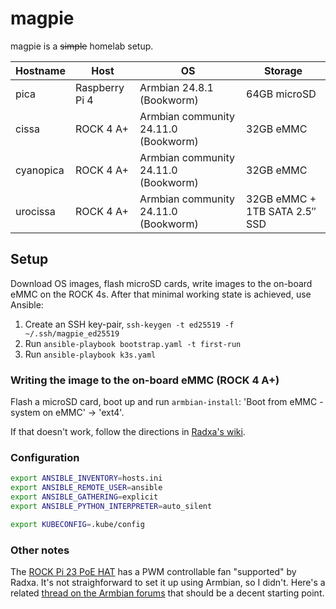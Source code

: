 # magpie

magpie is a ~~simple~~ homelab setup.

| Hostname  | Host           | OS                                   | Storage                       |
| --------- | -------------- | ------------------------------------ | ----------------------------- |
| pica      | Raspberry Pi 4 | Armbian 24.8.1 (Bookworm)            | 64GB microSD                  |
| cissa     | ROCK 4 A+      | Armbian community 24.11.0 (Bookworm) | 32GB eMMC                     |
| cyanopica | ROCK 4 A+      | Armbian community 24.11.0 (Bookworm) | 32GB eMMC                     |
| urocissa  | ROCK 4 A+      | Armbian community 24.11.0 (Bookworm) | 32GB eMMC + 1TB SATA 2.5″ SSD |

## Setup

Download OS images, flash microSD cards, write images to the on-board eMMC on the ROCK 4s.
After that minimal working state is achieved, use Ansible:

1. Create an SSH key-pair, `ssh-keygen -t ed25519 -f ~/.ssh/magpie_ed25519`
2. Run `ansible-playbook bootstrap.yaml -t first-run`
3. Run `ansible-playbook k3s.yaml`

### Writing the image to the on-board eMMC (ROCK 4 A+)

Flash a microSD card, boot up and run `armbian-install`:
'Boot from eMMC - system on eMMC' -> 'ext4'.

If that doesn't work, follow the directions in
[Radxa's wiki](https://wiki.radxa.com/Rockpi4/install/eMMC).

### Configuration

```bash
export ANSIBLE_INVENTORY=hosts.ini
export ANSIBLE_REMOTE_USER=ansible
export ANSIBLE_GATHERING=explicit
export ANSIBLE_PYTHON_INTERPRETER=auto_silent

export KUBECONFIG=.kube/config
```

### Other notes

The [ROCK Pi 23 PoE HAT](https://wiki.radxa.com/ROCKPI_23W_PoE_HAT)
has a PWM controllable fan "supported" by Radxa.
It's not straighforward to set it up using Armbian, so I didn't.
Here's a related
[thread on the Armbian forums](https://forum.armbian.com/topic/20101-open-pwm-on-rockpi4-to-control-fan-on-poe-hat/)
that should be a decent starting point.
